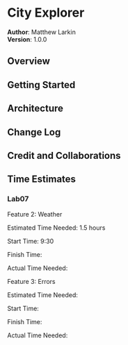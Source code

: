 # **City Explorer**

**Author**: Matthew Larkin  
**Version**: 1.0.0

## **Overview**

## **Getting Started**

## **Architecture**

## **Change Log**

## **Credit and Collaborations**

## **Time Estimates**

### Lab07

Feature 2: Weather

Estimated Time Needed: 1.5 hours

Start Time: 9:30

Finish Time: 

Actual Time Needed: 

Feature 3: Errors

Estimated Time Needed: 

Start Time: 

Finish Time: 

Actual Time Needed: 
